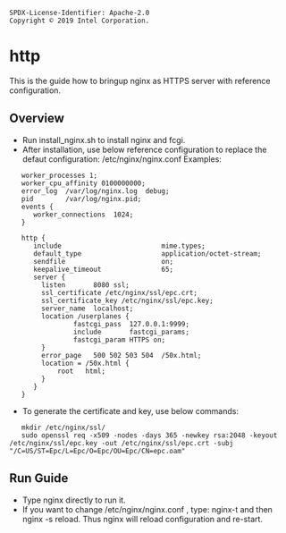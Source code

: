 ```text
SPDX-License-Identifier: Apache-2.0
Copyright © 2019 Intel Corporation.
```

# http

This is the guide how to bringup  nginx as HTTPS server with reference configuration.


## Overview

- Run install_nginx.sh to install nginx and fcgi.
- After installation, use below reference configuration to replace the defaut configuration: /etc/nginx/nginx.conf 
  Examples:
```text
   worker_processes 1;
   worker_cpu_affinity 0100000000;
   error_log  /var/log/nginx.log  debug;
   pid        /var/log/nginx.pid;
   events {
      worker_connections  1024;
   }

   http {
      include                         mime.types;
      default_type                    application/octet-stream;
      sendfile                        on;
      keepalive_timeout               65;
      server {
        listen       8080 ssl;
        ssl_certificate /etc/nginx/ssl/epc.crt;
        ssl_certificate_key /etc/nginx/ssl/epc.key;
        server_name  localhost;
        location /userplanes {
                fastcgi_pass  127.0.0.1:9999;
                include       fastcgi_params;
                fastcgi_param HTTPS on;
        }
        error_page   500 502 503 504  /50x.html;
        location = /50x.html {
            root   html;
        }
      }
   }
```

-  To generate the certificate and key, use below commands:
```text
   mkdir /etc/nginx/ssl/
   sudo openssl req -x509 -nodes -days 365 -newkey rsa:2048 -keyout /etc/nginx/ssl/epc.key -out /etc/nginx/ssl/epc.crt -subj "/C=US/ST=Epc/L=Epc/O=Epc/OU=Epc/CN=epc.oam"
```

## Run Guide
- Type nginx directly to run it.
- If you want to change /etc/nginx/nginx.conf , type: nginx-t  and then nginx -s reload. Thus nginx will reload configuration and re-start.



